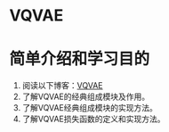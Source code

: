 # VQVAE
# 简单介绍和学习目的
1. 阅读以下博客：[VQVAE](https://zhuanlan.zhihu.com/p/640000410)
2. 了解VQVAE的经典组成模块及作用。
3. 了解VQVAE经典组成模块的实现方法。
4. 了解VQVAE损失函数的定义和实现方法。
